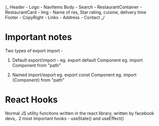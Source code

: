 /_
Header - Logo - NavItems
Body - Search - RestaurantContainer - RestaurantCard - Img - Name of res, Star rating, cuisine, delivery time
Footer - CopyRight - Links - Address - Contact
_/

# Important notes

Two types of export import -

1. Default export/import -
   eg. export default Component
   eg. import Component from "path"

2. Named import/export
   eg. export const Component
   eg. import {Component} from "path"

# React Hooks

Normal JS utility funcitons written in the react library, written by facebook devs,.
2 most Important hooks - useState() and useEffect()
